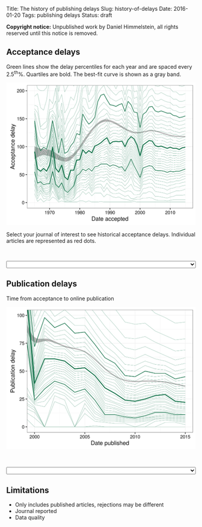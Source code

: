 Title: The history of publishing delays
Slug: history-of-delays
Date: 2016-01-20
Tags: publishing delays
Status: draft

**Copyright notice:** Unpublished work by Daniel Himmelstein, all rights reserved until this notice is removed.

## Acceptance delays

Green lines show the delay percentiles for each year and are spaced every 2.5<sup>th</sup>%. Quartiles are bold. The best-fit curve is shown as a gray band.

![Acceptance delays](https://raw.githubusercontent.com/dhimmel/delays/75fef346ac44acea6ae6f7536d1ab584758b9518/viz/acceptance-by-article.png)

Select your journal of interest to see historical acceptance delays. Individual articles are represented as red dots.

<img id="delay-img-accept" style="width:100%;">

<select id="select-accept" style="width:100%"></select>

## Publication delays

Time from acceptance to online publication

![Publication delays](https://raw.githubusercontent.com/dhimmel/delays/75fef346ac44acea6ae6f7536d1ab584758b9518/viz/publication-by-article.png)

<img id="delay-img-publish" style="width:100%;">

<select id="select-publish" style="width:100%"></select>


## Limitations

+ Only includes published articles, rejections may be different
+ Journal reported
+ Data quality

<script src="https://code.jquery.com/jquery-2.1.4.min.js" type="text/javascript"></script>
<script src="https://cdnjs.cloudflare.com/ajax/libs/select2/4.0.1/js/select2.min.js"></script>
<link href="https://cdnjs.cloudflare.com/ajax/libs/select2/4.0.1/css/select2.min.css" rel="stylesheet" />

<script type="text/javascript">

  function update_image(type) {
    var nlm_id = jQuery('#select-' + type).val();
    console.log('update_image', type, nlm_id );
    var url = "https://raw.githubusercontent.com/dhimmel/delays/" + commit + "/viz/journal/" + type + '/' + nlm_id + '.png';
    jQuery('#delay-img-' + type).attr('src', url);
  }

  function initialize_select(data, type) {
    console.log('initialize_select', data, type )
    jQuery('#select-' + type).select2({
      data: data,
      placeholder: "Select a journal"
    });
    //jQuery('#select-' + type).val('0001027');
    update_image(type);
  }

  var commit = "75fef346ac44acea6ae6f7536d1ab584758b9518";

  // accept
  var url = "https://raw.githubusercontent.com/dhimmel/delays/" + commit  + "/webapp/select2-accept" + ".json";
  jQuery.getJSON( url, callback=function( data ) {
    initialize_select(data, 'accept');
    });
  jQuery('#select-accept').on("select2:select", function(e) {
    update_image('accept');
    });

  // publish
  var url = "https://raw.githubusercontent.com/dhimmel/delays/" + commit  + "/webapp/select2-publish" + ".json";
  jQuery.getJSON( url, callback=function( data ) {
    initialize_select(data, 'publish');
    });
  jQuery('#select-publish').on("select2:select", function(e) {
    update_image('publish');
    });

</script>
